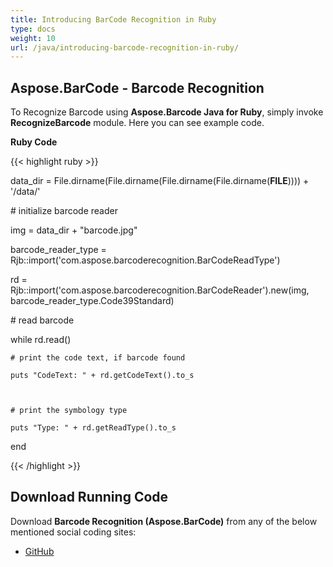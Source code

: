 ```yaml
---
title: Introducing BarCode Recognition in Ruby
type: docs
weight: 10
url: /java/introducing-barcode-recognition-in-ruby/
---
```


## **Aspose.BarCode - Barcode Recognition**
To Recognize Barcode using **Aspose.Barcode Java for Ruby**, simply invoke **RecognizeBarcode** module. Here you can see example code.

**Ruby Code**

{{< highlight ruby >}}

 data_dir = File.dirname(File.dirname(File.dirname(File.dirname(__FILE__)))) + '/data/'

\# initialize barcode reader

img = data_dir + "barcode.jpg"

barcode_reader_type = Rjb::import('com.aspose.barcoderecognition.BarCodeReadType')

rd = Rjb::import('com.aspose.barcoderecognition.BarCodeReader').new(img, barcode_reader_type.Code39Standard)

\# read barcode

while rd.read()

    # print the code text, if barcode found

    puts "CodeText: " + rd.getCodeText().to_s



    # print the symbology type

    puts "Type: " + rd.getReadType().to_s

end

{{< /highlight >}}
## **Download Running Code**
Download **Barcode Recognition (Aspose.BarCode)** from any of the below mentioned social coding sites:

- [GitHub](https://github.com/aspose-barcode/Aspose.BarCode-for-Java/blob/master/Plugins/Aspose_Barcode_Java_for_Ruby/lib/asposebarcodejava/BarcodeRecognition/recognizebarcode.rb)

